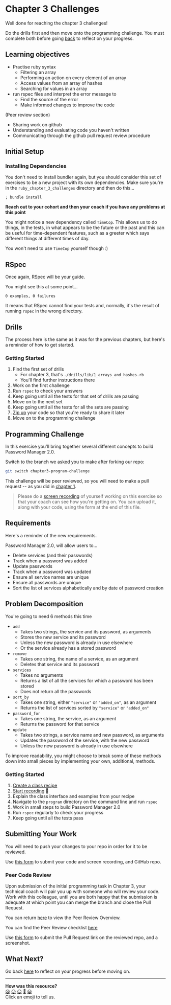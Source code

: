 # Chapter 3 Challenges

Well done for reaching the chapter 3 challenges!

Do the drills first and then move onto the programming challenge. You must complete both before going [back](https://github.com/makersacademy/ruby_foundations/blob/main/chapter3/06_putting_chapter_3_into_practice.md) to reflect on your progress.

## Learning objectives
- Practise ruby syntax
    - Filtering an array
    - Performing an action on every element of an array
    - Access values from an array of hashes
    - Searching for values in an array
- run rspec files and interpret the error message to 
    - Find the source of the error
    - Make informed changes to improve the code

(Peer review section) 
- Sharing work on github
- Understanding and evaluating code you haven't written
- Communicating through the github pull request review procedure

## Initial Setup

### Installing Dependencies

You don't need to install bundler again, but you should consider this set of exercises to be a new project with its own dependencies. Make sure you're in the `ruby_chapter_3_challenges` directory and then do this...

```shell
; bundle install
```

**Reach out to your cohort and then your coach if you have any problems at this point**

You might notice a new dependency called `TimeCop`.  This allows us to do things, in the tests, in what appears to be the future or the past and this can be useful for time-dependent features, such as a greeter which says different things at different times of day.

You won't need to use `TimeCop` yourself though :)

## RSpec

Once again, RSpec will be your guide.

You might see this at some point...

```shell
0 examples, 0 failures
```

It means that RSpec cannot find your tests and, normally, it's the result of running `rspec` in the wrong directory.

## Drills

The process here is the same as it was for the previous chapters, but here's a reminder of how to get started.

### Getting Started

1. Find the first set of drills
    * For chapter 3, that's `./drills/lib/1_arrays_and_hashes.rb`
    * You'll find further instructions there
2. Work on the first challenge
3. Run `rspec` to check your answers
4. Keep going until all the tests for that set of drills are passing
5. Move on to the next set
6. Keep going until all the tests for all the sets are passing
7. [Zip up](../pills/creating_zipfiles.md) your code so that you're ready to share it later
8. Move on to the programming challenge

## Programming Challenge

In this exercise you'll bring together several different concepts to build Password Manager 2.0. 

Switch to the branch we asked you to make after forking our repo:

```bash
git switch chapter3-program-challenge
```

This challenge will be peer reviewed, so you will need to make a pull request -- as you did in [chapter 1](../ruby_chapter_1_challenges/README.md#Programming-Challenge). 

> Please do a [screen recording](../pills/screen_recordings.md) of yourself working on this exercise so that your coach can see how you're getting on. You can upload it, along with your code, using the form at the end of this file.

## Requirements

Here's a reminder of the new requirements.

Password Manager 2.0, will allow users to...

- Delete services (and their passwords)
- Track when a password was added
- Update passwords
- Track when a password was updated
- Ensure all service names are unique
- Ensure all passwords are unique
- Sort the list of services alphabetically and by date of password creation

## Problem Decomposition

You're going to need 6 methods this time
- `add`
    * Takes two strings, the service and its password, as arguments
    * Stores the new service and its password
    * Unless the new password is already in use elsewhere
    * Or the service already has a stored password
- `remove`
    * Takes one string, the name of a service, as an argument
    * Deletes that service and its password
- `services`
    * Takes no arguments
    * Returns a list of all the services for which a password has been stored
    * Does not return all the passwords
- `sort_by`
    * Takes one string, either `"service"` or `"added_on"`, as an argument
    * Returns the list of services sorted by `"service"` or `"added_on"`
- `password_for`
    * Takes one string, the service, as an argument
    * Returns the password for that service
- `update`
    * Takes two strings, a service name and new password, as arguments
    * Updates the password of the service, with the new password
    * Unless the new password is already in use elsewhere

To improve readability, you might choose to break some of these methods down into small pieces by implementing your own, additional, methods.

### Getting Started
1. [Create a class recipe](../ruby_chapter_2_challenges/baking_a_class.md)
2. [Start recording](../pills/screen_recordings.md) 🎥
3. Explain the class interface and examples from your recipe
4. Navigate to the `program` directory on the command line and run `rspec`
5. Work in small steps to build Password Manager 2.0
6. Run `rspec` regularly to check your progress
7. Keep going until all the tests pass



## Submitting Your Work
You will need to push your changes to your repo in order for it to be reviewed.

Use [this form](https://airtable.com/shr6mk28x0fy3OrxN?prefill_Item=rubyf_ch3_peer_review) to submit your code and screen recording, and GitHub repo.

### Peer Code Review

Upon submission of the initial programming task in Chapter 3, your technical coach will pair you up with someone who will review your code. Work with this colleague, until you are both happy that the submission is adequate at which point you can merge the branch and close the Pull Request.

You can return [here](https://github.com/makersacademy/ruby_foundations/blob/main/PEER_REVIEW.md) to view the Peer Review Overview.

You can find the Peer Review checklist [here](./program/CHECKLIST.md)

Use [this form](https://airtable.com/shr6mk28x0fy3OrxN?prefill_Item=rubyf_ch3_peer_review) to submit the Pull Request link on the reviewed repo, and a screenshot.

## What Next?

Go back [here](https://github.com/makersacademy/ruby_foundations/blob/main/chapter3/06_putting_chapter_3_into_practice.md) to reflect on your progress before moving on.


<!-- BEGIN GENERATED SECTION DO NOT EDIT -->

---

**How was this resource?**  
[😫](https://airtable.com/shrUJ3t7KLMqVRFKR?prefill_Repository=makersacademy%2Fruby_challenges&prefill_File=ruby_chapter_3_challenges%2FREADME.md&prefill_Sentiment=😫) [😕](https://airtable.com/shrUJ3t7KLMqVRFKR?prefill_Repository=makersacademy%2Fruby_challenges&prefill_File=ruby_chapter_3_challenges%2FREADME.md&prefill_Sentiment=😕) [😐](https://airtable.com/shrUJ3t7KLMqVRFKR?prefill_Repository=makersacademy%2Fruby_challenges&prefill_File=ruby_chapter_3_challenges%2FREADME.md&prefill_Sentiment=😐) [🙂](https://airtable.com/shrUJ3t7KLMqVRFKR?prefill_Repository=makersacademy%2Fruby_challenges&prefill_File=ruby_chapter_3_challenges%2FREADME.md&prefill_Sentiment=🙂) [😀](https://airtable.com/shrUJ3t7KLMqVRFKR?prefill_Repository=makersacademy%2Fruby_challenges&prefill_File=ruby_chapter_3_challenges%2FREADME.md&prefill_Sentiment=😀)  
Click an emoji to tell us.

<!-- END GENERATED SECTION DO NOT EDIT -->
